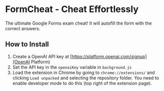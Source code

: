 # FormCheat - Cheat Effortlessly

The ultimate Google Forms exam cheat!
It will autofill the form with the correct answers.

## How to Install

1. Create a OpenAI API key at [https://platform.openai.com/signup](OpenAI Platform)
2. Set the API key in the `openaiKey` variable in `background.js`
3. Load the extension in Chrome by going to `chrome://extensions/` and clicking `Load unpacked` and selecting the repository folder. You need to enable developer mode to do this (top right of the extension page).
